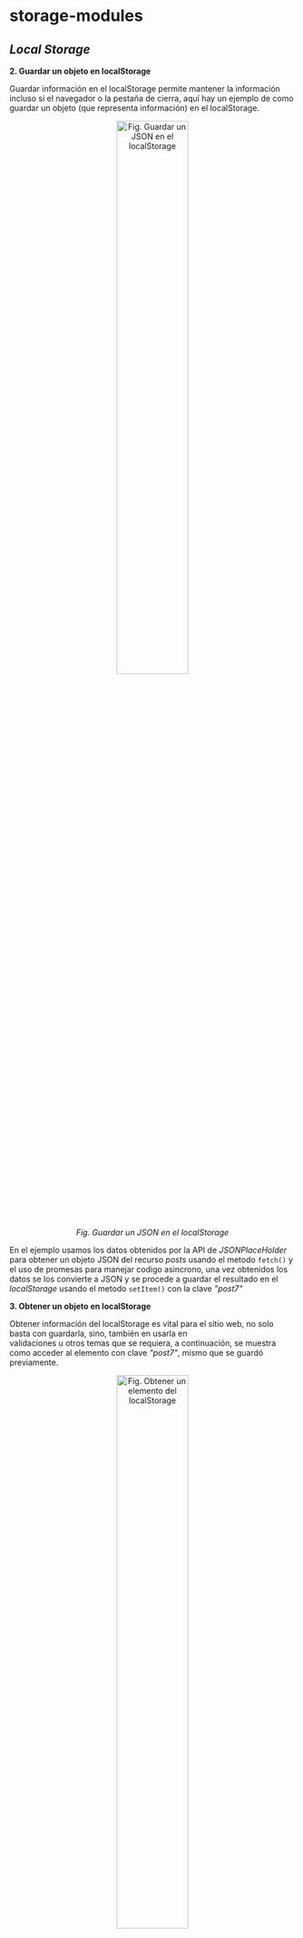 # storage-modules


<h2>
  <i>
    Local Storage
  </i>
</h2>
<strong>
2.	Guardar un objeto en localStorage
</strong>

Guardar información en el localStorage permite mantener la información incluso si el navegador o la pestaña de cierra,
aquí hay un ejemplo de como guardar un objeto (que representa información) en el localStorage.
<div align="center">
  <img 
    src="https://github.com/Isaac-Leon1/storage-modules/assets/150528715/644e7409-85bf-45b0-a442-411577bdbe90" 
    alt="Fig. Guardar un JSON en el localStorage" 
    style="margin-left: auto; margin-right: auto; width: 50%;"
  />
  <br>
  <i>
    Fig. Guardar un JSON en el localStorage
  </i>
</div>
<p>
  En el ejemplo usamos los datos obtenidos por la API de <i>JSONPlaceHolder</i> para obtener un objeto JSON del recurso <i>posts</i>
  usando el metodo <code>fetch()</code> y el uso de promesas para manejar codigo asincrono, una vez obtenidos los datos se los convierte a JSON
  y se procede a guardar el resultado en el <i>localStorage</i> usando el metodo <code>setItem()</code> con la clave <i>"post7"</i>
</p>
<strong>
  3.	Obtener un objeto en localStorage
</strong>

Obtener información del localStorage es vital para el sitio web, no solo basta con guardarla, sino, también en usarla en <br>
validaciones u otros temas que se requiera, a continuación, se muestra como acceder al elemento con clave <i>"post7"</i>, mismo que se guardó previamente.
<div align="center">
  <img 
    src="https://github.com/Isaac-Leon1/storage-modules/assets/150528715/ec67718f-1458-45b8-8c1d-85baab713d46" 
    alt="Fig. Obtener un elemento del localStorage" 
    style="margin-left: auto; margin-right: auto; width: 50%;"
  />
  <br>
  <i>
    Fig. Obtener un elemento del localStorage
  </i>
</div>
<p>
  En este caso se usa el metodo <code>getItem()</code> para obtener un elemento del <i>localStorage</i>, lo que se obtendra será el elemento con clave <i>“post7”</i> del localStorage,
  como el valor que se espera obtener es un JSON, se hace uso de <code>JSON.parse()</code> para convertir la cadena JSON recibido en un formato JSON valido <br>
  y se imprime el resultado en consola.
</p>
